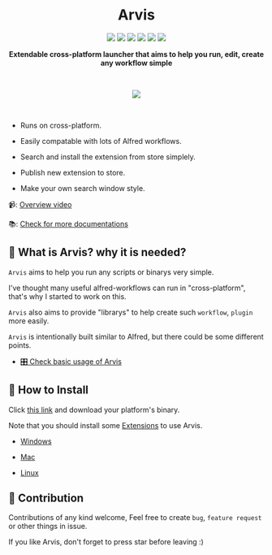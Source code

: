 <div align="center">
  <h1>Arvis</h1>
    <p>
      <img src="https://www.codefactor.io/repository/github/jopemachine/arvis/badge" />
      <img src="https://img.shields.io/github/downloads/jopemachine/arvis/total.svg" />
      <img src="https://img.shields.io/badge/License-MIT-blue.svg" />
      <img src="https://img.shields.io/badge/PRs-welcome-brightgreen.svg?style=flat" />
      <img src="https://img.shields.io/github/issues/jopemachine/arvis.svg" />
      <img src="https://badges.gitter.im/arvis-gitter/community.svg" />
    </p>
  <p>
    <b>Extendable cross-platform launcher that aims to help you run, edit, create any workflow simple</b>
  </p>
  <br>
  <p>
    <img src="https://user-images.githubusercontent.com/18283033/131144965-97a5b380-afcd-46c4-8298-55ac6b75bcce.gif" />
  </p>
  <br>
</div>

* Runs on cross-platform.

* Easily compatable with lots of Alfred workflows.

* Search and install the extension from store simplely.

* Publish new extension to store.

* Make your own search window style.

📹: [Overview video](https://www.youtube.com/watch?v=arRfdSaGM8I)

📚: [Check for more documentations](https://jopemachine.github.io/arvis-docs/)

## 💬 What is Arvis? why it is needed?

`Arvis` aims to help you run any scripts or binarys very simple.

I've thought many useful alfred-workflows can run in "cross-platform", that's why I started to work on this.

`Arvis` also aims to provide "librarys" to help create such `workflow`, `plugin` more easily.

`Arvis` is intentionally built similar to Alfred, but there could be some different points.

* [:control_knobs: Check basic usage of Arvis](https://jopemachine.github.io/arvis-docs/documents/basic-usage/)

## 🌈 How to Install

Click [this link](https://github.com/jopemachine/arvis/releases) and download your platform's binary.

Note that you should install some [Extensions](#take-a-look-at-useful-workflows-plugins) to use Arvis.

* [Windows](https://jopemachine.github.io/arvis-docs/documents/install/how-to-install-windows/)

* [Mac](https://jopemachine.github.io/arvis-docs/documents/install/how-to-install-mac/)

* [Linux](https://jopemachine.github.io/arvis-docs/documents/install/how-to-install-linux/)

## 🌟 Contribution

Contributions of any kind welcome, Feel free to create `bug`, `feature request` or other things in issue.

If you like Arvis, don't forget to press star before leaving :)
